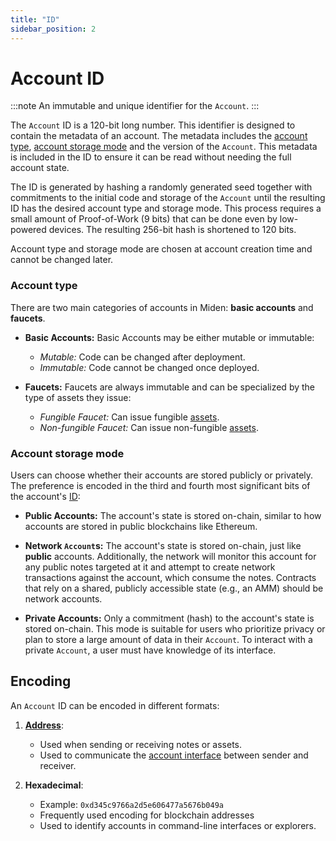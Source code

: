 ```yaml
---
title: "ID"
sidebar_position: 2
---
```


# Account ID

:::note
An immutable and unique identifier for the `Account`.
:::

The `Account` ID is a 120-bit long number. This identifier is designed to contain the metadata of an account. The metadata includes the [account type](#account-type), [account storage mode](#account-storage-mode) and the version of the `Account`. This metadata is included in the ID to ensure it can be read without needing the full account state.

The ID is generated by hashing a randomly generated seed together with commitments to the initial code and storage of the `Account` until the resulting ID has the desired account type and storage mode. This process requires a small amount of Proof-of-Work (9 bits) that can be done even by low-powered devices. The resulting 256-bit hash is shortened to 120 bits.

Account type and storage mode are chosen at account creation time and cannot be changed later.

### Account type

There are two main categories of accounts in Miden: **basic accounts** and **faucets**.

- **Basic Accounts:**
  Basic Accounts may be either mutable or immutable:

  - _Mutable:_ Code can be changed after deployment.
  - _Immutable:_ Code cannot be changed once deployed.

- **Faucets:**
  Faucets are always immutable and can be specialized by the type of assets they issue:
  - _Fungible Faucet:_ Can issue fungible [assets](../asset.md).
  - _Non-fungible Faucet:_ Can issue non-fungible [assets](../asset.md).

### Account storage mode

Users can choose whether their accounts are stored publicly or privately. The preference is encoded in the third and fourth most significant bits of the account's [ID](#id):

- **Public Accounts:**
  The account's state is stored on-chain, similar to how accounts are stored in public blockchains like Ethereum.

- **Network `Account`s:**
  The account's state is stored on-chain, just like **public** accounts. Additionally, the network will monitor this account for any public notes targeted at it and attempt to create network transactions against the account, which consume the notes. Contracts that rely on a shared, publicly accessible state (e.g., an AMM) should be network accounts.

- **Private Accounts:**
  Only a commitment (hash) to the account's state is stored on-chain. This mode is suitable for users who prioritize privacy or plan to store a large amount of data in their `Account`. To interact with a private `Account`, a user must have knowledge of its interface.

## Encoding

An `Account` ID can be encoded in different formats:

1. [**Address**](./address.md#types--interfaces):

   - Used when sending or receiving notes or assets.
   - Used to communicate the [account interface](./code.md#interface) between sender and receiver.

2. **Hexadecimal**:
   - Example: `0xd345c9766a2d5e606477a5676b049a`
   - Frequently used encoding for blockchain addresses
   - Used to identify accounts in command-line interfaces or explorers.
